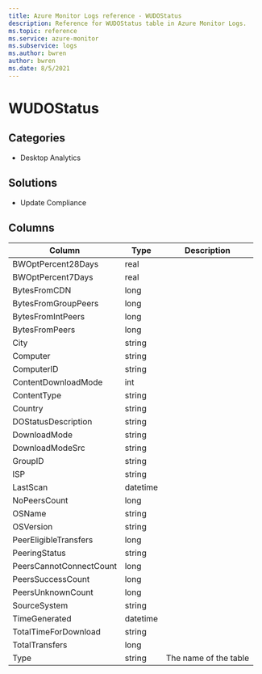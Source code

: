 ```yaml
---
title: Azure Monitor Logs reference - WUDOStatus
description: Reference for WUDOStatus table in Azure Monitor Logs.
ms.topic: reference
ms.service: azure-monitor
ms.subservice: logs
ms.author: bwren
author: bwren
ms.date: 8/5/2021
---
```


# WUDOStatus

 

## Categories

- Desktop Analytics
## Solutions

- Update Compliance




## Columns

|Column|Type|Description|
|---|---|---|
|BWOptPercent28Days|real||
|BWOptPercent7Days|real||
|BytesFromCDN|long||
|BytesFromGroupPeers|long||
|BytesFromIntPeers|long||
|BytesFromPeers|long||
|City|string||
|Computer|string||
|ComputerID|string||
|ContentDownloadMode|int||
|ContentType|string||
|Country|string||
|DOStatusDescription|string||
|DownloadMode|string||
|DownloadModeSrc|string||
|GroupID|string||
|ISP|string||
|LastScan|datetime||
|NoPeersCount|long||
|OSName|string||
|OSVersion|string||
|PeerEligibleTransfers|long||
|PeeringStatus|string||
|PeersCannotConnectCount|long||
|PeersSuccessCount|long||
|PeersUnknownCount|long||
|SourceSystem|string||
|TimeGenerated|datetime||
|TotalTimeForDownload|string||
|TotalTransfers|long||
|Type|string|The name of the table|
